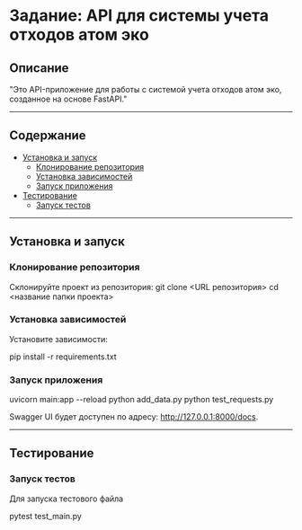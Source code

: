 # Задание: API для системы учета отходов атом эко

## Описание
"Это API-приложение для работы с системой учета отходов атом эко, созданное на основе FastAPI."

---

## Содержание

- [Установка и запуск](#установка-и-запуск)
  - [Клонирование репозитория](#клонирование-репозитория)
  - [Установка зависимостей](#установка-зависимостей)
  - [Запуск приложения](#запуск-приложения)
- [Тестирование](#тестирование)
  - [Запуск тестов](#запуск-тестов)


---


## Установка и запуск

### Клонирование репозитория
Склонируйте проект из репозитория:
git clone <URL репозитория>
cd <название папки проекта>

### Установка зависимостей
Установите зависимости:

pip install -r requirements.txt

### Запуск приложения
uvicorn main:app --reload
python add_data.py
python test_requests.py

Swagger UI будет доступен по адресу: http://127.0.0.1:8000/docs.

---

## Тестирование
### Запуск тестов
Для запуска тестового файла

pytest test_main.py





